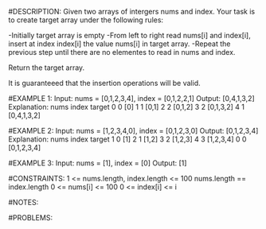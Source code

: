 #DESCRIPTION:
Given two arrays of intergers nums and index. Your task is to create target array
under the following rules: 

-Initially target array is empty
-From left to right read nums[i] and index[i], insert at index index[i] the value nums[i]
in target array.
-Repeat the previous step until there are no elementes to read in nums and index.

Return the target array.

It is guaranteeed that the insertion operations will be valid.

#EXAMPLE 1:
Input: nums = [0,1,2,3,4], index = [0,1,2,2,1]
Output: [0,4,1,3,2]
Explanation:
nums       index     target
0            0        [0]
1            1        [0,1]
2            2        [0,1,2]
3            2        [0,1,3,2]
4            1        [0,4,1,3,2]

#EXAMPLE 2:
Input: nums = [1,2,3,4,0], index = [0,1,2,3,0]
Output: [0,1,2,3,4]
Explanation:
nums       index     target
1            0        [1]
2            1        [1,2]
3            2        [1,2,3]
4            3        [1,2,3,4]
0            0        [0,1,2,3,4]

#EXAMPLE 3:
Input: nums = [1], index = [0]
Output: [1]

#CONSTRAINTS:
1 <= nums.length, index.length <= 100
nums.length == index.length
0 <= nums[i] <= 100
0 <= index[i] <= i

#NOTES:

#PROBLEMS:
